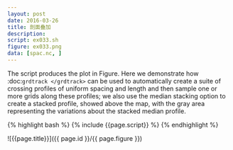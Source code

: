 ```yaml
---
layout: post
date: 2016-03-26
title: 剖面叠加
description:
script: ex033.sh
figure: ex033.png
data: [spac.nc, ]
---
```


The script produces the plot in Figure. Here
we demonstrate how :doc:`grdtrack </grdtrack>` can be
used to automatically create a suite of crossing profiles of uniform
spacing and length and then sample one or more grids along these
profiles; we also use the median stacking option to create a stacked
profile, showed above the map, with the gray area representing the
variations about the stacked median profile.

{% highlight bash %}
{% include {{page.script}} %}
{% endhighlight %}

![{{page.title}}]({{ page.id }}/{{ page.figure }})
